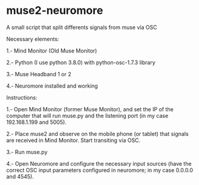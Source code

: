 # muse2-neuromore
A small script that split differents signals from muse vía OSC

Necessary elements:

1.- Mind Monitor (Old Muse Monitor)

2.- Python (I use python 3.8.0) with python-osc-1.7.3 library

3.- Muse Headband 1 or 2

4.- Neuromore installed and working


Instructions:

1.- Open Mind Monitor (former Muse Monitor), and set the IP of the computer that will run muse.py and the listening port (in my case 192.168.1.199 and 5005).

2.- Place muse2 and observe on the mobile phone (or tablet) that signals are received in Mind Monitor. Start transiting via OSC.

3.- Run muse.py

4.- Open Neuromore and configure the necessary input sources (have the correct OSC input parameters configured in neuromore; in my case 0.0.0.0 and 4545).


